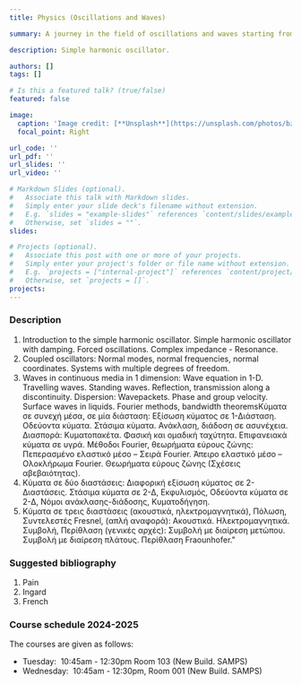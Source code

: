 ```yaml
---
title: Physics (Oscillations and Waves)

summary: A journey in the field of oscillations and waves starting from the simple harmonic oscillator all the way to Young's double slit experiment. 

description: Simple harmonic oscillator.

authors: []
tags: []

# Is this a featured talk? (true/false)
featured: false

image:
  caption: 'Image credit: [**Unsplash**](https://unsplash.com/photos/bzdhc5b3Bxs)'
  focal_point: Right

url_code: ''
url_pdf: ''
url_slides: ''
url_video: ''

# Markdown Slides (optional).
#   Associate this talk with Markdown slides.
#   Simply enter your slide deck's filename without extension.
#   E.g. `slides = "example-slides"` references `content/slides/example-slides.md`.
#   Otherwise, set `slides = ""`.
slides:

# Projects (optional).
#   Associate this post with one or more of your projects.
#   Simply enter your project's folder or file name without extension.
#   E.g. `projects = ["internal-project"]` references `content/project/deep-learning/index.md`.
#   Otherwise, set `projects = []`.
projects:
---
```

### Description ###

1. Introduction to the simple harmonic oscillator. Simple harmonic oscillator with damping. Forced oscillations. Complex impedance - Resonance.
2. Coupled oscillators: Normal modes, normal frequencies, normal coordinates. Systems with multiple degrees of freedom.
3. Waves in continuous media in 1 dimension: Wave equation in 1-D. Travelling waves. Standing waves. Reflection, transmission along a discontinuity. Dispersion: Wavepackets. Phase and group velocity. Surface waves in liquids. Fourier methods, bandwidth theoremsΚύματα σε συνεχή μέσα, σε μία διάσταση: Εξίσωση κύματος σε 1-Διάσταση. Οδεύοντα κύματα. Στάσιμα κύματα. Ανάκλαση, διάδοση σε ασυνέχεια. Διασπορά: Κυματοπακέτα. Φασική και ομαδική ταχύτητα. Επιφανειακά κύματα σε υγρά. Μέθοδοι Fourier, θεωρήματα εύρους ζώνης: Πεπερασμένο ελαστικό μέσο – Σειρά Fourier. Άπειρο ελαστικό μέσο – Ολοκλήρωμα Fourier. Θεωρήματα εύρους ζώνης (Σχέσεις αβεβαιότητας).
4. Κύματα σε δύο διαστάσεις: Διαφορική εξίσωση κύματος σε 2-Διαστάσεις. Στάσιμα κύματα σε 2-Δ, Εκφυλισμός, Οδεύοντα κύματα σε 2-Δ, Νόμοι ανάκλασης-διάδοσης, Κυματοδήγηση. 
5. Κύματα σε τρεις διαστάσεις (ακουστικά, ηλεκτρομαγνητικά), Πόλωση, Συντελεστές Fresnel, (απλή αναφορά): Ακουστικά. Ηλεκτρομαγνητικά. Συμβολή, Περίθλαση (γενικές αρχές): Συμβολή με διαίρεση μετώπου. Συμβολή με διαίρεση πλάτους. Περίθλαση Fraounhofer."

### Suggested bibliography ###
1. Pain
2. Ingard
3. French

### Course schedule 2024-2025 ###
The courses are given as follows:
- Tuesday:  10:45am - 12:30pm Room 103 (New Build. SAMPS)
- Wednesday:  10:45am - 12:30pm, Room 001 (New Build. SAMPS) 